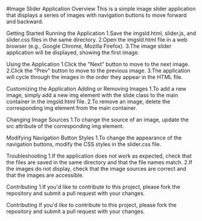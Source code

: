 #Image Slider Application
Overview
This is a simple image slider application that displays a series of images with navigation buttons to move forward and backward.

Getting Started
Running the Application
1.Save the imgsld.html, slider.js, and slider.css files in the same directory.
2.Open the imgsld.html file in a web browser (e.g., Google Chrome, Mozilla Firefox).
3.The image slider application will be displayed, showing the first image.

Using the Application
1.Click the "Next" button to move to the next image.
2.Click the "Prev" button to move to the previous image.
3.The application will cycle through the images in the order they appear in the HTML file.

Customizing the Application
Adding or Removing Images
1.To add a new image, simply add a new img element with the slide class to the main container in the imgsld.html file.
2.To remove an image, delete the corresponding img element from the main container.

Changing Image Sources
1.To change the source of an image, update the src attribute of the corresponding img element.

Modifying Navigation Button Styles
1.To change the appearance of the navigation buttons, modify the CSS styles in the slider.css file.

Troubleshooting
1.If the application does not work as expected, check that the files are saved in the same directory and that the file names match.
2.If the images do not display, check that the image sources are correct and that the images are accessible.

Contributing
1.If you'd like to contribute to this project, please fork the repository and submit a pull request with your changes.


Contributing
If you'd like to contribute to this project, please fork the repository and submit a pull request with your changes.
